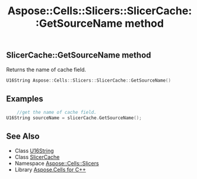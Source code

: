 ﻿---
title: Aspose::Cells::Slicers::SlicerCache::GetSourceName method
linktitle: GetSourceName
second_title: Aspose.Cells for C++ API Reference
description: 'Aspose::Cells::Slicers::SlicerCache::GetSourceName method. Returns the name of cache field in C++.'
type: docs
weight: 1100
url: /cpp/aspose.cells.slicers/slicercache/getsourcename/
---
## SlicerCache::GetSourceName method


Returns the name of cache field.

```cpp
U16String Aspose::Cells::Slicers::SlicerCache::GetSourceName()
```


## Examples


```cpp
    //get the name of cache field.
U16String sourceName = slicerCache.GetSourceName();
```

## See Also

* Class [U16String](../../../aspose.cells/u16string/)
* Class [SlicerCache](../)
* Namespace [Aspose::Cells::Slicers](../../)
* Library [Aspose.Cells for C++](../../../)
